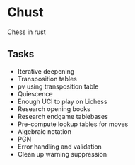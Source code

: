 # Chust

Chess in rust

## Tasks

- Iterative deepening
- Transposition tables
- pv using transposition table
- Quiescence
- Enough UCI to play on Lichess
- Research opening books
- Research endgame tablebases
- Pre-compute lookup tables for moves
- Algebraic notation
- PGN
- Error handling and validation
- Clean up warning suppression
